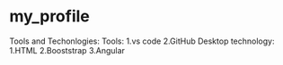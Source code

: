 # my_profile

Tools and Techonlogies:
Tools:
1.vs code
2.GitHub Desktop
technology:
1.HTML
2.Booststrap
3.Angular

